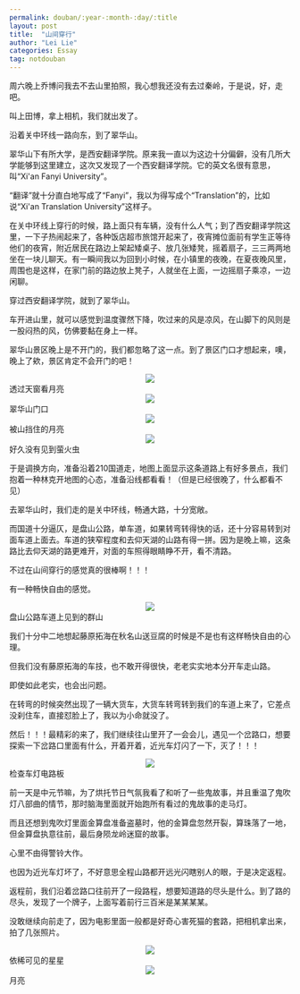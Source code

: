 ```yaml
---
permalink: douban/:year-:month-:day/:title
layout: post
title:  "山间穿行"
author: "Lei Lie"
categories: Essay
tag: notdouban
---
```


周六晚上乔博问我去不去山里拍照，我心想我还没有去过秦岭，于是说，好，走吧。

叫上田博，拿上相机，我们就出发了。

沿着关中环线一路向东，到了翠华山。

翠华山下有所大学，是西安翻译学院。原来我一直以为这边十分偏僻，没有几所大学能够到这里建立，这次又发现了一个西安翻译学院。它的英文名很有意思，叫“Xi'an Fanyi University”。

“翻译”就十分直白地写成了“Fanyi”，我以为得写成个“Translation”的，比如说“Xi'an Translation University”这样子。

在关中环线上穿行的时候，路上面只有车辆，没有什么人气；到了西安翻译学院这里，一下子热闹起来了，各种饭店超市旅馆开起来了，夜宵摊位面前有学生正等待他们的夜宵，附近居民在路边上架起矮桌子、放几张矮凳，摇着扇子，三三两两地坐在一块儿聊天。有一瞬间我以为回到小时候，在小镇里的夜晚，在夏夜晚风里，周围也是这样，在家门前的路边放上凳子，人就坐在上面，一边摇扇子乘凉，一边闲聊。

穿过西安翻译学院，就到了翠华山。

车开进山里，就可以感觉到温度骤然下降，吹过来的风是凉风，在山脚下的风则是一股闷热的风，仿佛要黏在身上一样。

翠华山景区晚上是不开门的，我们都忽略了这一点。到了景区门口才想起来，噢，晚上了欸，景区肯定不会开门的吧！

<!-- ![透过天窗看月亮](../../images/img-2022-08-15/img1.jpg) -->
<div align=center><img src="../../images/img-2022-08-15/img1.webp"/></div>
透过天窗看月亮

<!-- ![翠华山门口](../../images/img-2022-08-15/img2.jpg) -->
<div align=center><img src="../../images/img-2022-08-15/img2.webp"/></div>
翠华山门口

<!-- ![被山挡住的月亮](../../images/img-2022-08-15/img3.jpg) -->
<div align=center><img src="../../images/img-2022-08-15/img3.webp"/></div>
被山挡住的月亮

<!-- ![好久没有见到萤火虫](../../images/img-2022-08-15/img4.jpg) -->
<div align=center><img src="../../images/img-2022-08-15/img4.webp"/></div>
好久没有见到萤火虫

于是调换方向，准备沿着210国道走，地图上面显示这条道路上有好多景点，我们抱着一种林克开地图的心态，准备沿线都看看！（但是已经很晚了，什么都看不见）

去翠华山时，我们走的是关中环线，畅通大路，十分宽敞。

而国道十分逼仄，是盘山公路，单车道，如果转弯转得快的话，还十分容易转到对面车道上面去。车道的狭窄程度和去仰天湖的山路有得一拼。因为是晚上嘛，这条路比去仰天湖的路更难开，对面的车照得眼睛睁不开，看不清路。

不过在山间穿行的感觉真的很棒啊！！！

有一种畅快自由的感觉。

<!-- ![盘山公路车道上见到的群山](../../images/img-2022-08-15/img5.jpg) -->
<div align=center><img src="../../images/img-2022-08-15/img5.webp"/></div>
盘山公路车道上见到的群山

我们十分中二地想起藤原拓海在秋名山送豆腐的时候是不是也有这样畅快自由的心理。

但我们没有藤原拓海的车技，也不敢开得很快，老老实实地本分开车走山路。

即使如此老实，也会出问题。

在转弯的时候突然出现了一辆大货车，大货车转弯转到我们的车道上来了，它差点没刹住车，直接怼脸上了，我以为小命就没了。

然后！！！最精彩的来了，我们继续往山里开了一会会儿，遇见一个岔路口，想要探索一下岔路口里面有什么，开着开着，近光车灯闪了一下，灭了！！！

<!-- ![检查车灯电路板](../../images/img-2022-08-15/img6.jpg) -->
<div align=center><img src="../../images/img-2022-08-15/img6.webp"/></div>
检查车灯电路板

前一天是中元节嘛，为了烘托节日气氛我看了和听了一些鬼故事，并且重温了鬼吹灯八部曲的情节，那时脑海里面就开始跑所有看过的鬼故事的走马灯。

而且还想到鬼吹灯里面金算盘准备盗墓时，他的金算盘忽然开裂，算珠落了一地，但金算盘执意往前，最后身陨龙岭迷窟的故事。

心里不由得警铃大作。

也因为近光车灯坏了，不好意思全程山路都开远光闪瞎别人的眼，于是决定返程。

返程前，我们沿着岔路口往前开了一段路程，想要知道路的尽头是什么。到了路的尽头，发现了一个牌子，上面写着前行三百米是某某某某。

没敢继续向前走了，因为电影里面一般都是好奇心害死猫的套路，把相机拿出来，拍了几张照片。

<!-- ![依稀可见的星星](../../images/img-2022-08-15/img7.jpg) -->
<div align=center><img src="../../images/img-2022-08-15/img7.webp"/></div>
依稀可见的星星

<!-- ![月亮](../../images/img-2022-08-15/img8.jpg) -->
<div align=center><img src="../../images/img-2022-08-15/img8.webp"/></div>
月亮